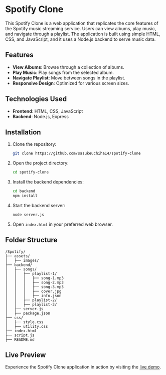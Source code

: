 # Spotify Clone
This Spotify Clone is a web application that replicates the core features of the Spotify music streaming service. Users can view albums, play music, and navigate through a playlist. The application is built using simple HTML, CSS, and JavaScript, and it uses a Node.js backend to serve music data.

## Features

- **View Albums**: Browse through a collection of albums.
- **Play Music**: Play songs from the selected album.
- **Navigate Playlist**: Move between songs in the playlist.
- **Responsive Design**: Optimized for various screen sizes.

## Technologies Used

- **Frontend**: HTML, CSS, JavaScript
- **Backend**: Node.js, Express

## Installation

1. Clone the repository:
    ```bash
    git clone https://github.com/sasukeuchiha14/spotify-clone
    ```

2. Open the project directory:
    ```bash
    cd spotify-clone
    ```

3. Install the backend dependencies:
    ```bash
    cd backend
    npm install
    ```

4. Start the backend server:
    ```bash
    node server.js
    ```

5. Open `index.html` in your preferred web browser.

## Folder Structure

```
/Spotify/
├── assets/
│   ├── images/
├── backend/
│   ├── songs/
│   │   ├── playlist-1/
│   │   │   ├── song-1.mp3
│   │   │   ├── song-2.mp3
│   │   │   ├── song-3.mp3
│   │   │   ├── cover.jpg
│   │   │   ├── info.json
│   │   ├── playlist-2/
│   │   ├── playlist-3/
│   ├── server.js
│   ├── package.json
├── css/
│   ├── style.css
│   ├── utility.css
├── index.html
├── script.js
├── README.md
```

## Live Preview

Experience the Spotify Clone application in action by visiting the [live demo](https://spotify.hardikgarg.me/).
